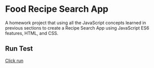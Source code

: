 # Food Recipe Search App   
A homework project that using all the JavaScript concepts learned in previous sections to create a Recipe Search App using JavaScript ES6 features, HTML, and CSS.

## Run Test
[Click run](https://cnwebdev.github.io/RecipeApp/dist)

